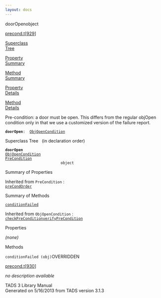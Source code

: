 ```yaml
---
layout: docs
---
```

<span class="title">doorOpen</span><span class="type">object</span>

[precond.t](../file/precond.t.html)\[[929](../source/precond.t.html#929)\]

[Superclass  
Tree](#_SuperClassTree_)

[Property  
Summary](#_PropSummary_)

[Method  
Summary](#_MethodSummary_)

[Property  
Details](#_Properties_)

[Method  
Details](#_Methods_)



Pre-condition: a door must be open. This differs from the regular
objOpen condition only in that we use a customized version of the
failure report.

**`doorOpen`**` :   `[`ObjOpenCondition`](../object/ObjOpenCondition.html)



<span id="_SuperClassTree_"></span>



<span class="hdln">Superclass Tree</span>   (in declaration order)



**`doorOpen`**  
[`ObjOpenCondition`](../object/ObjOpenCondition.html)  
[`PreCondition`](../object/PreCondition.html)  
`                         object`  
<span id="_PropSummary_"></span>



<span class="hdln">Summary of Properties</span>  







Inherited from `PreCondition` :  
[`preCondOrder`](../object/PreCondition.html#preCondOrder)

<span id="_MethodSummary_"></span>



<span class="hdln">Summary of Methods</span>  



[`conditionFailed`](#conditionFailed)

Inherited from `ObjOpenCondition` :  
[`checkPreCondition`](../object/ObjOpenCondition.html#checkPreCondition)[`verifyPreCondition`](../object/ObjOpenCondition.html#verifyPreCondition)



<span id="_Properties_"></span>



<span class="hdln">Properties</span>  



*(none)* <span id="_Methods_"></span>



<span class="hdln">Methods</span>  



<span id="conditionFailed"></span>

`conditionFailed (obj)`<span class="rem">OVERRIDDEN</span>

[precond.t](../file/precond.t.html)\[[930](../source/precond.t.html#930)\]



*no description available*





TADS 3 Library Manual  
Generated on 5/16/2013 from TADS version 3.1.3


